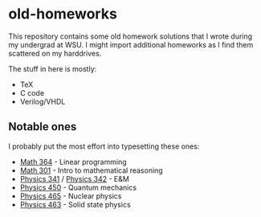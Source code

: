 # old-homeworks

This repository contains some old homework solutions that I wrote during my undergrad at WSU. I might import additional homeworks as I find them scattered on my harddrives.

The stuff in here is mostly:

- TeX
- C code
- Verilog/VHDL

## Notable ones

I probably put the most effort into typesetting these ones:

- [Math 364](<Math 364>) - Linear programming
- [Math 301](<Math 301>) - Intro to mathematical reasoning
- [Physics 341](<Phys 341>) / [Physics 342](<Phys 342>) - E&M
- [Physics 450](<Physics 450>) - Quantum mechanics
- [Physics 465](<Physics 465>) - Nuclear physics
- [Physics 463](<Physics 463>) - Solid state physics
